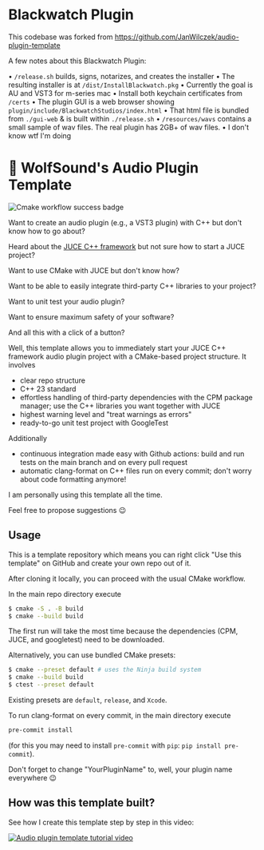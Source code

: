 # Blackwatch Plugin

This codebase was forked from https://github.com/JanWilczek/audio-plugin-template

A few notes about this Blackwatch Plugin:

 • `/release.sh` builds, signs, notarizes, and creates the installer
 • The resulting installer is at `/dist/InstallBlackwatch.pkg`
 • Currently the goal is AU and VST3 for m-series mac
 • Install both keychain certificates from `/certs`
 • The plugin GUI is a web browser showing `plugin/include/BlackwatchStudios/index.html`
 • That html file is bundled from `./gui-web` & is built within `./release.sh`
 • `/resources/wavs` contains a small sample of wav files. The real plugin has 2GB+ of wav files.
 • I don't know wtf I'm doing


# 🐺 WolfSound's Audio Plugin Template

![Cmake workflow success badge](https://github.com/JanWilczek/audio-plugin-template/actions/workflows/cmake.yml/badge.svg)

Want to create an audio plugin (e.g., a VST3 plugin) with C++ but don't know how to go about?

Heard about the [JUCE C++ framework](https://github.com/juce-framework/JUCE) but not sure how to start a JUCE project?

Want to use CMake with JUCE but don't know how?

Want to be able to easily integrate third-party C++ libraries to your project?

Want to unit test your audio plugin?

Want to ensure maximum safety of your software?

And all this with a click of a button?

Well, this template allows you to immediately start your JUCE C++ framework audio plugin project with a CMake-based project structure. It involves

* clear repo structure
* C++ 23 standard
* effortless handling of third-party dependencies with the CPM package manager; use the C++ libraries you want together with JUCE
* highest warning level and "treat warnings as errors"
* ready-to-go unit test project with GoogleTest

Additionally

* continuous integration made easy with Github actions: build and run tests on the main branch and on every pull request
* automatic clang-format on C++ files run on every commit; don't worry about code formatting anymore!

I am personally using this template all the time.

Feel free to propose suggestions 😉

## Usage

This is a template repository which means you can right click "Use this template" on GitHub and create your own repo out of it.

After cloning it locally, you can proceed with the usual CMake workflow.

In the main repo directory execute

```bash
$ cmake -S . -B build
$ cmake --build build
```

The first run will take the most time because the dependencies (CPM, JUCE, and googletest) need to be downloaded.

Alternatively, you can use bundled CMake presets:

```bash
$ cmake --preset default # uses the Ninja build system
$ cmake --build build
$ ctest --preset default
```

Existing presets are `default`, `release`, and `Xcode`.

To run clang-format on every commit, in the main directory execute

```bash
pre-commit install
```

(for this you may need to install `pre-commit` with `pip`: `pip install pre-commit`).

Don't forget to change "YourPluginName" to, well, your plugin name everywhere 😉

## How was this template built?

See how I create this template step by step in this video:

[![Audio plugin template tutorial video](http://img.youtube.com/vi/Uq7Hwt18s3s/0.jpg)](https://www.youtube.com/watch?v=Uq7Hwt18s3s "Audio plugin template tutorial video")
